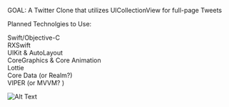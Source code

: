 GOAL:
A Twitter Clone that utilizes UICollectionView for full-page Tweets

Planned Technolgies to Use:  

Swift/Objective-C  
RXSwift  
UIKit & AutoLayout  
CoreGraphics & Core Animation  
Lottie  
Core Data  (or Realm?)  
VIPER (or MVVM? )



![Alt Text](twitterapi.gif)




